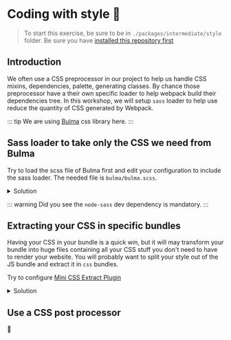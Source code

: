 # Coding with style :nail_care:

> To start this exercise, be sure to be in `./packages/intermediate/style` folder.
> Be sure you have [installed this repository first](../README.md#install)

## Introduction

We often use a CSS preprocessor in our project to help us handle CSS mixins, dependencies, palette, generating classes.
By chance those preprocessor have a their own specific loader to help webpack build their dependencies tree.
In this workshop, we will setup `sass` loader to help use reduce the quantity of CSS generated by Webpack.

::: tip
We are using [Bulma](https://bulma.io/) css library here.
:::

## Sass loader to take only the CSS we need from Bulma

Try to load the scss file of Bulma first and edit your configuration to include the sass loader.
The needed file is `bulma/bulma.scss`.

<details>
<summary>Solution</summary>

```js{25-28}
const path = require("path");
const HtmlWebpackPlugin = require("html-webpack-plugin");

module.exports = {
  entry: "./src/main.js", // The source module of our dependency graph
  output: {
    // Configuration of what we tell webpack to generate (here, a ./dist/main.js file)
    filename: "main.bundle.js",
    path: path.resolve(__dirname, "dist")
  },
  module: {
    rules: [
      {
        test: /\.jpg$/,
        use: [
          {
            loader: "file-loader",
            options: {
              outputPath: "assets",
              publicPath: "dist/assets"
            }
          }
        ]
      },
      {
        test: /\.sass$/,
        use: ["style-loader", "css-loader", "sass-loader"]
      }
    ]
  },
  plugins: [
    new HtmlWebpackPlugin({
      template: "./src/index.html"
    })
  ]
};
```

```js{1}
import "bulma/bulma.sass";
import PokemonComponent from "./pokemon.component";
import { getPokemons } from "./pokemon.service";

const pokemonList = document.querySelector("#pokemons");

getPokemons().then(response => {
  response.results.map(({ name }, index) => {
    pokemonList.appendChild(PokemonComponent(name, index + 1));
  });
});
```

</details>

::: warning
Did you see the `node-sass` dev dependency is mandatory.
:::

## Extracting your CSS in specific bundles

Having your CSS in your bundle is a quick win, but it will may transform your bundle into huge files containing all your CSS stuff you don't need to have to render your website.
You will probably want to split your style out of the JS bundle and extract it in `css` bundles.

Try to configure [Mini CSS Extract Plugin](https://github.com/webpack-contrib/mini-css-extract-plugin)

<details>
<summary>Solution</summary>

```js
const path = require("path");
const HtmlWebpackPlugin = require("html-webpack-plugin");
const MiniCssExtractPlugin = require("mini-css-extract-plugin");

module.exports = {
  entry: "./src/main.js", // The source module of our dependency graph
  output: {
    // Configuration of what we tell webpack to generate (here, a ./dist/main.js file)
    filename: "main.bundle.js",
    path: path.resolve(__dirname, "dist")
  },
  module: {
    rules: [
      {
        test: /\.jpg$/,
        use: [
          {
            loader: "file-loader",
            options: {
              outputPath: "assets",
              publicPath: "dist/assets"
            }
          }
        ]
      },
      {
        test: /\.sass$/,
        use: [
          { loader: MiniCssExtractPlugin.loader },
          "css-loader",
          "sass-loader"
        ]
      }
    ]
  },
  plugins: [
    new MiniCssExtractPlugin({
      filename: "[name].css",
      chunkFilename: "[id].css"
    }),
    new HtmlWebpackPlugin({
      template: "./src/index.html"
    })
  ]
};
```

</details>

## Use a CSS post processor

:construction:
